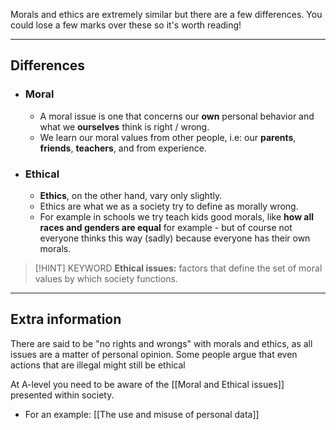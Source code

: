 
Morals and ethics are extremely similar but there are a few differences.
You could lose a few marks over these so it's worth reading!

-----
## Differences
- ### Moral
	- A moral issue is one that concerns our **own** personal behavior and what we **ourselves** think is right / wrong.
	- We learn our moral values from other people, i.e: our **parents**, **friends**, **teachers**, and from experience.

- ### Ethical
	- **Ethics**, on the other hand, vary only slightly.
	- Ethics are what we as a society try to define as morally wrong.
	- For example in schools we try teach kids good morals, like **how all races and genders are equal** for example - but of course not everyone thinks this way (sadly) because everyone has their own morals.


> [!HINT] KEYWORD
> **Ethical issues:** factors that define the set of moral values by which society functions.


-----
## Extra information

There are said to be "no rights and wrongs" with morals and ethics, as all issues are a matter of personal opinion. Some people argue that even actions that are illegal might still be ethical

At A-level you need to be aware of the [[Moral and Ethical issues]] presented within society. 
- For an example: [[The use and misuse of personal data]]